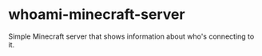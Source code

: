 # whoami-minecraft-server
Simple Minecraft server that shows information about who's connecting to it.
